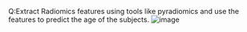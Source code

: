 Q:Extract Radiomics features using tools like pyradiomics and use the features to predict the age of the subjects.
![image](https://github.com/user-attachments/assets/0a2f4dbc-d03f-4e5a-87b8-1d79667ccda2)
